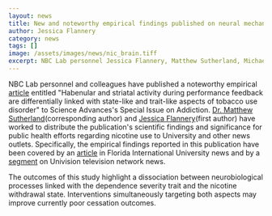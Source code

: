 ```yaml
---
layout: news
title: New and noteworthy empirical findings published on neural mechanisms of nicotine addiction
author: Jessica Flannery
category: news
tags: []
image: /assets/images/news/nic_brain.tiff
excerpt: NBC Lab personnel Jessica Flannery, Matthew Sutherland, Michael Riedel, Ranjita Poudel and Angela Laird published an empirical article in the peer reviewed, high-impact journal.
---
```

NBC Lab personnel and colleagues have published a noteworthy empirical [article](https://advances.sciencemag.org/content/5/10/eaax2084) entitled "Habenular and striatal activity during performance feedback are differentially linked with state-like and trait-like aspects of tobacco use disorder" to Science Advances's Special Issue on Addiction. [Dr. Matthew Sutherland](/team/sutherland-matthew)(corresponding author) and [Jessica Flannery](/team/flannery-jessica)(first author) have worked to distribute the publication's scientific findings and significance for public health efforts regarding nicotine use to University and other news outlets. Specifically, the empirical findings reported in this publication have been covered by an [article](https://news.fiu.edu/2019/medicines-to-help-smokers-quit-only-fight-half-the-battle) in Florida International University news and by a [segment](https://www.univision.com/local/miami-wltv/estudio-de-fiu-podria-revelar-la-razon-por-la-que-tantos-adictos-no-pueden-dejar-de-fumar) on Univision television network news.

The outcomes of this study highlight a dissociation between neurobiological processes linked with the dependence severity trait and the nicotine withdrawal state. Interventions simultaneously targeting both aspects may improve currently poor cessation outcomes.
